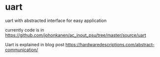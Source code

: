 # uart
uart with abstracted interface for easy application

currently code is in https://github.com/johonkanen/ac_inout_psu/tree/master/source/uart

Uart is explained in blog post 
https://hardwaredescriptions.com/abstract-communication/
